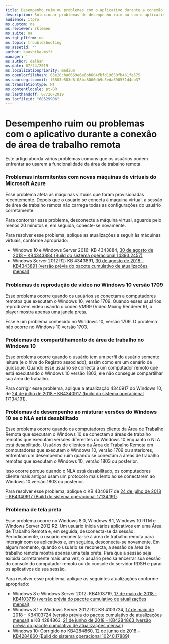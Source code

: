 ```yaml
---
title: Desempenho ruim ou problemas com o aplicativo durante a conexão de área de trabalho remota
description: Solucionar problemas de desempenho ruim ou com o aplicativo durante a conexão de área de trabalho remota.
audience: itpro
ms.custom: na
ms.reviewer: rklemen
ms.suite: na
ms.tgt_pltfrm: na
ms.topic: troubleshooting
ms.assetid: ''
author: kaushika-msft
manager: ''
ms.author: delhan
ms.date: 07/24/2019
ms.localizationpriority: medium
ms.openlocfilehash: 63e28cba6669e6a6bb604fbfd19650fb461fe575
ms.sourcegitcommit: f6503e503d8f08ba8000db9c5eda890551d4db37
ms.translationtype: HT
ms.contentlocale: pt-BR
ms.lasthandoff: 07/26/2019
ms.locfileid: "68529906"
---
```

# <a name="poor-performance-or-application-problems-during-remote-desktop-connection"></a>Desempenho ruim ou problemas com o aplicativo durante a conexão de área de trabalho remota

Este artigo aborda vários problemas comuns que os usuários podem enfrentar ao usarem a funcionalidade da área de trabalho remota.

### <a name="intermittent-problems-with-new-microsoft-azure-virtual-machines"></a>Problemas intermitentes com novas máquinas de virtuais do Microsoft Azure

Esse problema afeta as máquinas virtuais que foram provisionadas recentemente. Depois que o usuário se conecta à máquina virtual, a sessão de área de trabalho remota não carrega todas as configurações do usuário corretamente.

Para contornar esse problema, desconecte a máquina virtual, aguarde pelo menos 20 minutos e, em seguida, conecte-se novamente.

Para resolver esse problema, aplique as atualizações a seguir às máquinas virtuais, conforme apropriado:

  - Windows 10 e Windows Server 2016: KB 4343884, [30 de agosto de 2018 – KB4343884 (Build do sistema operacional 14393.2457)](https://support.microsoft.com/help/4343884/windows-10-update-kb4343884)
  - Windows Server 2012 R2: KB 4343891, [30 de agosto de 2018 – KB4343891 (versão prévia do pacote cumulativo de atualizações mensal)](https://support.microsoft.com/help/4343891/windows-81-update-kb4343891)

### <a name="video-playback-issues-on-windows-10-version-1709"></a>Problemas de reprodução de vídeo no Windows 10 versão 1709

Esse problema ocorre quando os usuários se conectam a computadores remotos que executam o Windows 10, versão 1709. Quando esses usuários reproduzem vídeo usando o codec VMR9 (Video Mixing Renderer 9), o player mostra apenas uma janela preta.

Esse é um problema conhecido no Windows 10, versão 1709. O problema não ocorre no Windows 10 versão 1703.

### <a name="desktop-sharing-issues-on-windows-10"></a>Problemas de compartilhamento de área de trabalho no Windows 10

Esse problema ocorre quando o usuário tem um perfil do usuário somente leitura (e o hive do Registro associado), assim como em um cenário de quiosque. Quando esse usuário se conecta a um computador remoto que está executando o Windows 10 versão 1803, ele não consegue compartilhar sua área de trabalho.

Para corrigir esse problema, aplique a atualização 4340917 do Windows 10, de [24 de julho de 2018 – KB4340917 (build do sistema operacional 17134.191)](https://support.microsoft.com/help/4340917/windows-10-update-kb4340917).

### <a name="performance-issues-when-mixing-versions-of-windows-10-if-nla-is-disabled"></a>Problemas de desempenho ao misturar versões do Windows 10 se o NLA está desabilitado

Esse problema ocorre quando os computadores cliente da Área de Trabalho Remota que executam o Windows 10 se conectam a áreas de trabalho remotas que executam versões diferentes do Windows 10 enquanto o NLA está desabilitado. Usuários de clientes da Área de Trabalho Remota em computadores que executam o Windows 10, versão 1709 ou anteriores, enfrentam um desempenho ruim quando se conectam a áreas de trabalho remotas que executam o Windows 10, versão 1803 ou posterior.

Isso ocorre porque quando o NLA está desabilitado, os computadores cliente mais antigos usam um protocolo mais lento ao se conectarem ao Windows 10 versão 1803 ou posterior.

Para resolver esse problema, aplique o KB 4340917 de [24 de julho de 2018 – KB4340917 (Build do sistema operacional 17134.191)](https://support.microsoft.com/help/4340917/windows-10-update-kb4340917).

### <a name="black-screen-issue"></a>Problema de tela preta

Esse problema ocorre no Windows 8.0, Windows 8.1, Windows 10 RTM e Windows Server 2012 R2. Um usuário inicia vários aplicativos em uma Área de Trabalho Remota e, em seguida, desconecta-se da sessão. Periodicamente, o usuário reconecta-se à área de trabalho remota para interagir com os aplicativos e, em seguida, desconecta-se novamente. Em algum momento, quando o usuário se reconecta, a sessão de área de trabalho remota mostra apenas uma tela preta. Para que a sessão seja exibida corretamente mais uma vez, o usuário precisa encerrar sua sessão do console do computador remoto ou do console do servidor RDSH e parar os aplicativos de sua sessão.

Para resolver esse problema, aplique as seguintes atualizações conforme apropriado:

  - Windows 8 e Windows Server 2012: KB4103719, [17 de maio de 2018 – KB4103719 (versão prévia do pacote cumulativo de atualizações mensal)](https://support.microsoft.com/help/4103719/windows-server-2012-update-kb4103719)
  - Windows 8.1 e Windows Server 2012 R2: KB 4103724, [17 de maio de 2018 – KB4103724 (versão prévia do pacote cumulativo de atualizações mensal)](https://support.microsoft.com/help/4103724/windows-81-update-kb4103724) e KB 4284863, [21 de junho de 2018 – KB4284863 (versão prévia do pacote cumulativo de atualizações mensal)](https://support.microsoft.com/help/4284863/windows-81-update-kb4284863)
  - Windows 10: Corrigido no KB4284860, [12 de junho de 2018 – KB4284860 (Build do sistema operacional 10240.17889)](https://support.microsoft.com/help/4284860/windows-10-update-kb4284860)
